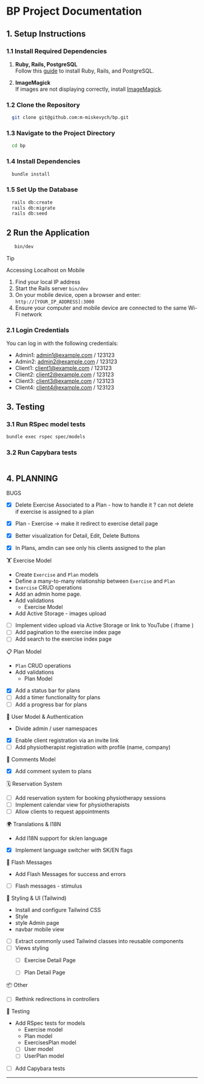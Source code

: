 # BP Project Documentation

## 1. Setup Instructions

### 1.1 Install Required Dependencies

1. **Ruby, Rails, PostgreSQL**  
   Follow this [guide](https://gorails.com/setup/macos/14-sonoma) to install Ruby, Rails, and PostgreSQL.

2. **ImageMagick**  
   If images are not displaying correctly, install [ImageMagick](https://guides.rubyonrails.org/active_storage_overview.html#requirements).


### 1.2 Clone the Repository
```bash
  git clone git@github.com:m-miskevych/bp.git
```

### 1.3 Navigate to the Project Directory
```bash
  cd bp
```

### 1.4 Install Dependencies
```bash
  bundle install
```

### 1.5 Set Up the Database
```bash
  rails db:create
  rails db:migrate
  rails db:seed
```

## 2 Run the Application
```bash
   bin/dev
```
> [!TIP]
> Accessing Localhost on Mobile
> 1. Find your local IP address
> 2. Start the Rails server  `bin/dev`
> 3. On your mobile device, open a browser and enter: `http://[YOUR_IP_ADDRESS]:3000`
> 4. Ensure your computer and mobile device are connected to the same Wi-Fi network


### 2.1 Login Credentials
You can log in with the following credentials:
+ Admin1: admin1@example.com / 123123
+ Admin2: admin2@example.com / 123123
+ Client1: client1@example.com / 123123
+ Client2: client2@example.com / 123123
+ Client3: client3@example.com / 123123
+ Client4: client4@example.com / 123123

## 3. Testing

### 3.1 Run RSpec model tests
```bash
bundle exec rspec spec/models
```

### 3.2 Run Capybara tests
```bash

```

## 4. PLANNING

BUGS
- [x] Delete Exercise Associated to a Plan - how to handle it ? can not delete if exercise is assigned to a plan
- [x] Plan - Exercise -> make it redirect to exercise detail page
- [x] Better visualization for Detail, Edit, Delete Buttons
- [x] In Plans, amdin can see only his clients assigned to the plan


🏋️ Exercise Model
+ Create `Exercise` and `Plan` models
+ Define a many-to-many relationship between `Exercise` and `Plan`
+ `Exercise` CRUD operations
+ Add an admin home page.
+ Add validations
   + Exercise Model
+ Add Active Storage - images upload
- [ ] Implement video upload via Active Storage or link to YouTube ( iframe ) 
- [ ] Add pagination to the exercise index page
- [ ] Add search to the exercise index page

📋 Plan Model
+ `Plan` CRUD operations
+  Add validations
   + Plan Model
- [x] Add a status bar for plans
- [ ] Add a timer functionality for plans
- [ ] Add a progress bar for plans

👤 User Model & Authentication
+  Divide admin / user namespaces
- [x] Enable client registration via an invite link
- [ ] Add physiotherapist registration with profile (name, company)

💬 Comments Model
- [x] Add comment system to plans

🗓️ Reservation System
- [ ] Add reservation system for booking physiotherapy sessions
- [ ] Implement calendar view for physiotherapists
- [ ] Allow clients to request appointments

🌍 Translations & I18N
+  Add I18N support for sk/en language
- [x] Implement language switcher with SK/EN flags

🔔 Flash Messages 
+  Add Flash Messages for success and errors
- [ ] Flash messages - stimulus 

🎨 Styling & UI (Tailwind)
+  Install and configure Tailwind CSS
+  Style
  +  style Admin page
  +  navbar mobile view
- [ ] Extract commonly used Tailwind classes into reusable components
- [ ] Views styling
  - [ ] Exercise Detail Page
  - [ ] Plan Detail Page


📦 Other
- [ ] Rethink redirections in controllers

🔬 Testing
+  Add RSpec tests for models
   +  Exercise model
   +  Plan model
   +  ExercisesPlan model
   - [ ] User model
   - [ ] UserPlan model
- [ ] Add Capybara tests
--- 


